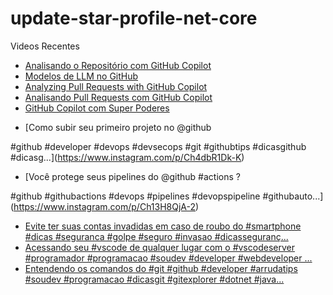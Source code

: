 # update-star-profile-net-core

Videos Recentes
<!-- YOUTUBE:START -->
- [Analisando o Repositório com GitHub Copilot](https://www.youtube.com/watch?v=gCqoY0t0h-A)
- [Modelos de LLM no GitHub](https://www.youtube.com/watch?v=Zc9cJYNgyY0)
- [Analyzing Pull Requests with GitHub Copilot](https://www.youtube.com/watch?v=oLkrtUSc53Q)
- [Analisando Pull Requests com GitHub Copilot](https://www.youtube.com/watch?v=Dbuo8BeF96s)
- [GitHub Copilot com Super Poderes](https://www.youtube.com/watch?v=Bax68TL8K6Q)
<!-- YOUTUBE:END -->

<!-- INSTA:START -->
- [Como subir seu primeiro projeto no @github 

#github #developer #devops #devsecops #git #githubtips #dicasgithub #dicasg...](https://www.instagram.com/p/Ch4dbR1Dk-K)
- [Você protege seus pipelines do @github #actions ?

#github #githubactions #devops #pipelines #devopspipeline #githubauto...](https://www.instagram.com/p/Ch13H8QjA-2)
- [Evite ter suas contas invadidas em caso de roubo do #smartphone #dicas #seguranca #golpe #seguro #invasao #dicasseguranç...](https://www.instagram.com/p/ChcNPxbjSc3)
- [Acessando seu #vscode de qualquer lugar com o #vscodeserver  #programador #programacao #soudev #developer #webdeveloper ...](https://www.instagram.com/p/ChZjbvijpif)
- [Entendendo os comandos do #git  #github #developer #arrudatips #soudev #programacao #dicasgit #gitexplorer #dotnet #java...](https://www.instagram.com/p/ChW_wwhjd9K)
<!-- INSTA:END -->
